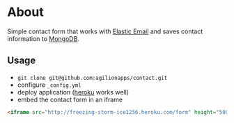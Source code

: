 # About
Simple contact form that works with [Elastic Email](http://elasticemail.com) and saves contact information to [MongoDB](http://www.mongodb.org).

## Usage
- `git clone git@github.com:agilionapps/contact.git`
- configure `_config.yml`
- deploy application ([heroku](http://www.heroku.com) works well)
- embed the contact form in an iframe

```html
<iframe src="http://freezing-storm-ice1256.heroku.com/form" height="500px" width="100%"><p>Your browser sucks</p></iframe>
```
